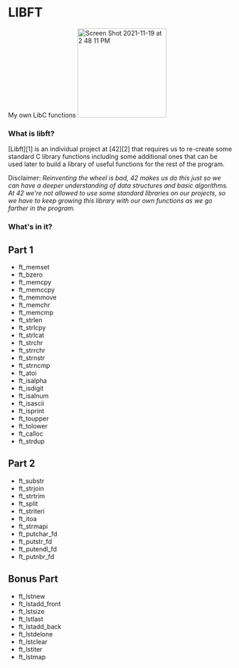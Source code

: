# LIBFT
My own LibC functions
<img width="200" alt="Screen Shot 2021-11-19 at 2 48 11 PM" src="https://user-images.githubusercontent.com/49567393/142633153-611308fc-6fbc-4bd8-bf70-0d99b910886c.png">
### What is libft?
[Libft][1] is an individual project at [42][2] that requires us to re-create some standard C library functions including some additional ones that can be used later to build a library of useful functions for the rest of the program.

Disclaimer: *Reinventing the wheel is bad, 42 makes us do this just so we can have a deeper understanding of data structures and basic algorithms. At 42 we're not allowed to use some standard libraries on our projects, so we have to keep growing this library with our own functions as we go farther in the program.*

### What's in it?

## Part 1

- ft_memset
- ft_bzero
- ft_memcpy
- ft_memccpy
- ft_memmove
- ft_memchr
- ft_memcmp
- ft_strlen
- ft_strlcpy
- ft_strlcat
- ft_strchr
- ft_strrchr
- ft_strnstr
- ft_strncmp
- ft_atoi
- ft_isalpha
- ft_isdigit
- ft_isalnum
- ft_isascii
- ft_isprint
- ft_toupper
- ft_tolower
- ft_calloc
- ft_strdup

## Part 2

- ft_substr
- ft_strjoin
- ft_strtrim
- ft_split
- ft_striteri
- ft_itoa
- ft_strmapi
- ft_putchar_fd
- ft_putstr_fd
- ft_putendl_fd
- ft_putnbr_fd

## Bonus Part

* ft_lstnew
* ft_lstadd_front
* ft_lstsize
* ft_lstlast
* ft_lstadd_back
* ft_lstdelone
* ft_lstclear
* ft_lstiter
* ft_lstmap
